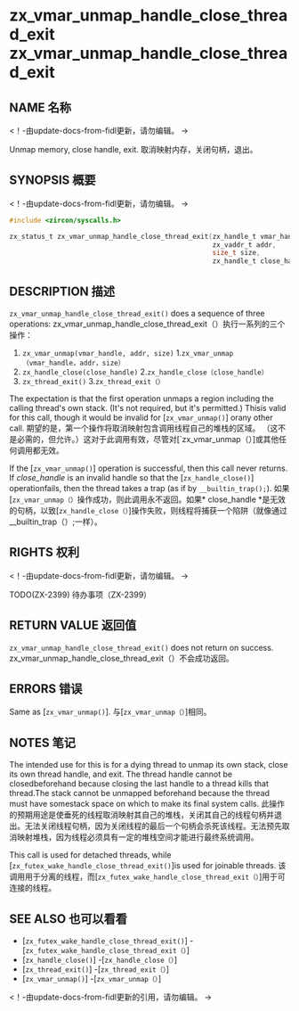  
# zx_vmar_unmap_handle_close_thread_exit  zx_vmar_unmap_handle_close_thread_exit 

 
## NAME  名称 

<!-- Updated by update-docs-from-fidl, do not edit. -->  <！-由update-docs-from-fidl更新，请勿编辑。 ->

Unmap memory, close handle, exit.  取消映射内存，关闭句柄，退出。

 
## SYNOPSIS  概要 

<!-- Updated by update-docs-from-fidl, do not edit. -->  <！-由update-docs-from-fidl更新，请勿编辑。 ->

```c
#include <zircon/syscalls.h>

zx_status_t zx_vmar_unmap_handle_close_thread_exit(zx_handle_t vmar_handle,
                                                   zx_vaddr_t addr,
                                                   size_t size,
                                                   zx_handle_t close_handle);
```
 

 
## DESCRIPTION  描述 

`zx_vmar_unmap_handle_close_thread_exit()` does a sequence of three operations:  zx_vmar_unmap_handle_close_thread_exit（）执行一系列的三个操作：

 
1. `zx_vmar_unmap(vmar_handle, addr, size)`  1.`zx_vmar_unmap（vmar_handle，addr，size）`
2. `zx_handle_close(close_handle)`  2.`zx_handle_close（close_handle）`
3. `zx_thread_exit()`  3.`zx_thread_exit（）`

The expectation is that the first operation unmaps a region including the calling thread's own stack.  (It's not required, but it's permitted.)  Thisis valid for this call, though it would be invalid for [`zx_vmar_unmap()`] orany other call. 期望的是，第一个操作将取消映射包含调用线程自己的堆栈的区域。 （这不是必需的，但允许。）这对于此调用有效，尽管对[`zx_vmar_unmap（）]或其他任何调用都无效。

If the [`zx_vmar_unmap()`] operation is successful, then this call never returns. If *close_handle* is an invalid handle so that the [`zx_handle_close()`] operationfails, then the thread takes a trap (as if by `__builtin_trap();`). 如果[`zx_vmar_unmap（）`操作成功，则此调用永不返回。如果* close_handle *是无效的句柄，以致[`zx_handle_close（）`]操作失败，则线程将捕获一个陷阱（就像通过__builtin_trap（）;一样）。

 
## RIGHTS  权利 

<!-- Updated by update-docs-from-fidl, do not edit. -->  <！-由update-docs-from-fidl更新，请勿编辑。 ->

TODO(ZX-2399)  待办事项（ZX-2399）

 
## RETURN VALUE  返回值 

`zx_vmar_unmap_handle_close_thread_exit()` does not return on success.  zx_vmar_unmap_handle_close_thread_exit（）不会成功返回。

 
## ERRORS  错误 

Same as [`zx_vmar_unmap()`].  与[`zx_vmar_unmap（）`]相同。

 
## NOTES  笔记 

The intended use for this is for a dying thread to unmap its own stack, close its own thread handle, and exit.  The thread handle cannot be closedbeforehand because closing the last handle to a thread kills that thread.The stack cannot be unmapped beforehand because the thread must have somestack space on which to make its final system calls. 此操作的预期用途是使垂死的线程取消映射其自己的堆栈，关闭其自己的线程句柄并退出。无法关闭线程句柄，因为关闭线程的最后一个句柄会杀死该线程。无法预先取消映射堆栈，因为线程必须具有一定的堆栈空间才能进行最终系统调用。

This call is used for detached threads, while [`zx_futex_wake_handle_close_thread_exit()`]is used for joinable threads. 该调用用于分离的线程，而[`zx_futex_wake_handle_close_thread_exit（）`]用于可连接的线程。

 
## SEE ALSO  也可以看看 

 
 - [`zx_futex_wake_handle_close_thread_exit()`]  -[`zx_futex_wake_handle_close_thread_exit（）`]
 - [`zx_handle_close()`]  -[`zx_handle_close（）`]
 - [`zx_thread_exit()`]  -[`zx_thread_exit（）`]
 - [`zx_vmar_unmap()`]  -[`zx_vmar_unmap（）`]

<!-- References updated by update-docs-from-fidl, do not edit. -->  <！-由update-docs-from-fidl更新的引用，请勿编辑。 ->

